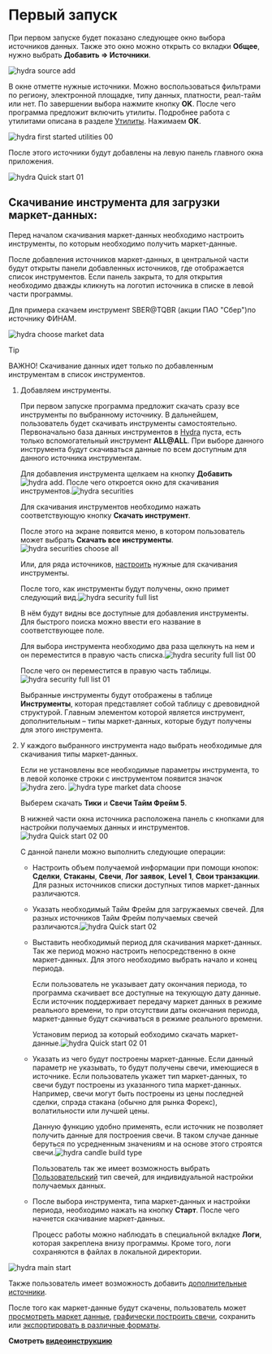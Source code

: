 # Первый запуск

При первом запуске будет показано следующее окно выбора источников данных. Также это окно можно открыть со вкладки **Общее**, нужно выбрать **Добавить \=\> Источники**. 

![hydra source add](../../images/hydra_source_add.png)

В окне отметте нужные источники. Можно воспользоваться фильтрами по региону, электронной площадке, типу данных, платности, реал\-тайм или нет. По завершении выбора нажмите кнопку **OK**. После чего программа предложит включить утилиты. Подробнее работа с утилитами описана в разделе [Утилиты](tasks.md). Нажимаем **OK**.

![hydra first started utilities 00](../../images/hydra_first_started_utilities00.png)

После этого источники будут добавлены на левую панель главного окна приложения. 

![hydra Quick start 01](../../images/hydra_quick_start_01.png)

## Скачивание инструмента для загрузки маркет\-данных:

Перед началом скачивания маркет\-данных необходимо настроить инструменты, по которым необходимо получить маркет\-данные.

После добавления источников маркет\-данных, в центральной части будут открыты панели добавленных источников, где отображается список инструментов. Если панель закрыта, то для открытия необходимо дважды кликнуть на логотип источника в списке в левой части программы.

Для примера скачаем инструмент SBER@TQBR (акции ПАО "Сбер")по источнику ФИНАМ. 

![hydra choose market data](../../images/hydra_choose_market_data.png)

> [!TIP]
> ВАЖНО\! Скачивание данных идет только по добавленным инструментам в список инструментов.

1. Добавляем инструменты.

   При первом запуске программа предложит скачать сразу все инструменты по выбранному источнику. В дальнейшем, пользователь будет скачивать инструменты самостоятельно. Первоначально база данных инструментов в [Hydra](../hydra.md) пуста, есть только вспомогательный инструмент **ALL@ALL**. При выборе данного инструмента будут скачиваться данные по всем доступным для данного источника инструментам. 

   Для добавления инструмента щелкаем на кнопку **Добавить** ![hydra add](../../images/hydra_add.png). После чего откроется окно для скачивания инструментов.![hydra securities](../../images/hydra_securities.png)

   Для скачивания инструментов необходимо нажать соответствующую кнопку **Скачать инструмент**.

   После этого на экране появится меню, в котором пользователь может выбрать **Скачать все инструменты**.![hydra securities choose all](../../images/hydra_securities_choose_all.png)

   Или, для ряда источников, [настроить](prepare_for_download/instruments_list.md) нужные для скачивания инструменты.

   После того, как инструменты будут получены, окно примет следующий вид.![hydra security full list](../../images/hydra_security_full_list.png)

   В нём будут видны все доступные для добавления инструменты. Для быстрого поиска можно ввести его название в соответствующее поле.

   Для выбора инструмента необходимо два раза щелкнуть на нем и он переместится в правую часть списка.![hydra security full list 00](../../images/hydra_security_full_list_00.png)

   После чего он переместится в правую часть таблицы.![hydra security full list 01](../../images/hydra_security_full_list_01.png)

   Выбранные инструменты будут отображены в таблице **Инструменты**, которая представляет собой таблицу с древовидной структурой. Главным элементом которой является инструмент, дополнительным – типы маркет\-данных, которые будут получены для этого инструмента.
2. У каждого выбранного инструмента надо выбрать необходимые для скачивания типы маркет\-данных.

   Если не установлены все необходимые параметры инструмента, то в левой колонке строки с инструментом появится значок ![hydra zero](../../images/hydra_zero.png). ![hydra type market data choose](../../images/hydra_type_market_data_choose.png)

   Выберем скачать **Тики** и **Свечи Тайм Фрейм 5**.

   В нижней части окна источника расположена панель с кнопками для настройки получаемых данных и инструментов. ![hydra Quick start 02 00](../../images/hydra_quick_start_02_00.png)

   С данной панели можно выполнить следующие операции:
   - Настроить объем получаемой информации при помощи кнопок: **Сделки**, **Стаканы**, **Свечи**, **Лог заявок**, **Level 1**, **Свои транзакции**. Для разных источников списки доступных типов маркет\-данных различаются. 
   - Указать необходимый Тайм Фрейм для загружаемых свечей. Для разных источников Тайм Фрейм получаемых свечей различаются.![hydra Quick start 02](../../images/hydra_quick_start_02.png)
   - Выставить необходимый период для скачивания маркет\-данных. Так же период можно настроить непосредственно в окне маркет\-данных. Для этого необходимо выбрать начало и конец периода.

     Если пользователь не указывает дату окончания периода, то программа скачивает все доступные на текующую дату данные. Если источник поддерживает передачу маркет данных в режиме реального времени, то при отсутствии даты окончания периода, маркет\-данные будут скачиваться в режиме реального времени. 

     Установим период за который еобходимо скачать маркет\-данные.![hydra Quick start 02 01](../../images/hydra_quick_start_02_01.png)
   - Указать из чего будут построены маркет\-данные. Если данный параметр не указывать, то будут получены свечи, имеющиеся в источнике. Если пользователь укажет тип маркет\-данных, то свечи будут построены из указанного типа маркет\-данных. Например, свечи могут быть построены из цены последней сделки, спрэда стакана (обычно для рынка Форекс), волатильности или лучшей цены.

     Данную функцию удобно применять, если источник не позволяет получить данные для построения свечи. В таком случае данные беруться по усредненным значениям и на основе этого строятся свечи.![hydra candle build type](../../images/hydra_candle_build_type.png)

     Пользователь так же имеет возможность выбрать [Пользовательский](prepare_for_download/custom_candles.md) тип свечей, для индивидуальной настройки получаемых данных.
   - После выбора инструмента, типа маркет\-данныx и настройки периода, необходимо нажать на кнопку **Старт**. После чего начнется скачивание маркет\-данных.

     Процесс работы можно наблюдать в специальной вкладке **Логи**, которая закреплена внизу программы. Кроме того, логи сохраняются в файлах в локальной директории. 

![hydra main start](../../images/hydra_main_start.png)

Также пользователь имеет возможность добавить [дополнительные источники](data_sources/select_source.md).

После того как маркет\-данные будут скачены, пользователь может [просмотреть маркет данные](working_with_data/view_and_export.md), [графически построить свечи](working_with_data/candles_generation.md), сохранить или [экспортировать в различные форматы](working_with_data/export_data.md).

**Смотреть [видеоинструкцию](videos/first_start.md)**
